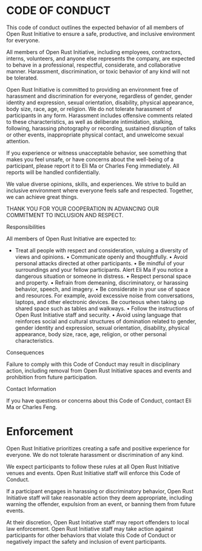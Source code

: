 # CODE OF CONDUCT

This code of conduct outlines the expected behavior of all members of Open Rust Initiative to ensure a safe, productive, and inclusive environment for everyone.

All members of Open Rust Initiative, including employees, contractors, interns, volunteers, and anyone else represents the company, are expected to behave in a professional, respectful, considerate, and collaborative manner. Harassment, discrimination, or toxic behavior of any kind will not be tolerated.

Open Rust Initiative is committed to providing an environment free of harassment and discrimination for everyone, regardless of gender, gender identity and expression, sexual orientation, disability, physical appearance, body size, race, age, or religion. We do not tolerate harassment of participants in any form. Harassment includes offensive comments related to these characteristics, as well as deliberate intimidation, stalking, following, harassing photography or recording, sustained disruption of talks or other events, inappropriate physical contact, and unwelcome sexual attention.

If you experience or witness unacceptable behavior, see something that makes you feel unsafe, or have concerns about the well-being of a participant, please report it to Eli Ma or Charles Feng immediately. All reports will be handled confidentially.

We value diverse opinions, skills, and experiences. We strive to build an inclusive environment where everyone feels safe and respected. Together, we can achieve great things.

THANK YOU FOR YOUR COOPERATION IN ADVANCING OUR COMMITMENT TO INCLUSION AND RESPECT.

Responsibilities

All members of Open Rust Initiative are expected to:

- Treat all people with respect and consideration, valuing a diversity of views and opinions.
  • Communicate openly and thoughtfully.
  • Avoid personal attacks directed at other participants.
  • Be mindful of your surroundings and your fellow participants. Alert Eli Ma if you notice a dangerous situation or someone in distress.
  • Respect personal space and property.
  • Refrain from demeaning, discriminatory, or harassing behavior, speech, and imagery.
  • Be considerate in your use of space and resources. For example, avoid excessive noise from conversations, laptops, and other electronic devices. Be courteous when taking up shared space such as tables and walkways.
  • Follow the instructions of Open Rust Initiative staff and security.
  • Avoid using language that reinforces social and cultural structures of domination related to gender, gender identity and expression, sexual orientation, disability, physical appearance, body size, race, age, religion, or other personal characteristics.

Consequences

Failure to comply with this Code of Conduct may result in disciplinary action, including removal from Open Rust Initiative spaces and events and prohibition from future participation.

Contact Information

If you have questions or concerns about this Code of Conduct, contact Eli Ma or Charles Feng.

# Enforcement

Open Rust Initiative prioritizes creating a safe and positive experience for everyone. We do not tolerate harassment or discrimination of any kind.

We expect participants to follow these rules at all Open Rust Initiative venues and events. Open Rust Initiative staff will enforce this Code of Conduct.

If a participant engages in harassing or discriminatory behavior, Open Rust Initiative staff will take reasonable action they deem appropriate, including warning the offender, expulsion from an event, or banning them from future events.

At their discretion, Open Rust Initiative staff may report offenders to local law enforcement. Open Rust Initiative staff may take action against participants for other behaviors that violate this Code of Conduct or negatively impact the safety and inclusion of event participants.